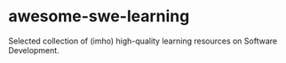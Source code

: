 # awesome-swe-learning
Selected collection of (imho) high-quality learning resources on Software Development.
